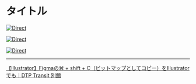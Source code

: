 # タイトル

[![Direct](https://img.shields.io/badge/Direct%20Link-CopyAsPngLikeFigma.jsx-ffcc00.svg)](https://github.com/swwwitch/illustrator-scripts/blob/master/jsx/CopyAsPngLikeFigma.jsx)

[![Direct](https://img.shields.io/badge/Direct%20Link-CopyAsPngLikeFigmaWithDialog.jsx-ffcc00.svg)](https://github.com/swwwitch/illustrator-scripts/blob/master/jsx/CopyAsPngLikeFigmaWithDialog)

[![Direct](https://img.shields.io/badge/Back%20to%20home-All%20scripts-cccccc.svg)](https://github.com/swwwitch/illustrator-scripts/blob/master/README.md)

---

[【Illustrator】Figmaの⌘ + shift + C（ビットマップとしてコピー）をIllustratorでも｜DTP Transit 別館](https://note.com/dtp_tranist/n/nf5f269788086)